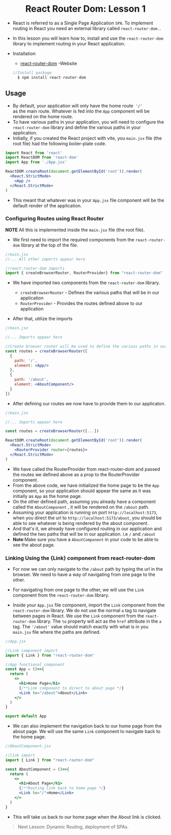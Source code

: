 <h1 align="center">React Router Dom: Lesson 1</h1>

- React is referred to as a Single Page Application <code>SPA</code>. To implement routing in React you need an external library called <code>react-router-dom.</code>.
- In this lesson you will learn how to, install and use the <code>react-router-dom</code> library to implement routing in your React application.
- Installation
  - <a href="https://reactrouter.com">react-router-dom</a> -Website

  ```jsx
  //Install package
    $ npm install react-router-dom
  ```

<h2>Usage</h2>

- By default, your application will only have the home route<code> '/' </code> as the main route. Whatever is fed into the <code>App</code> component will be rendered on the home route.
- To have various paths in your application, you will need to configure the <code>react-router-dom</code> library and define the various paths in your application.
- Initially, if you created the React project with vite, you <code>main.jsx</code> file (the root file) had the following boiler-plate code.

```jsx 
import React from 'react'
import ReactDOM from 'react-dom'
import App from './App.jsx'

ReactDOM.createRoot(document.getElementById('root')).render(
  <React.StrictMode>
    <App />
  </React.StrictMode>
)
```
- This meant that whatever was in your <code>App.jsx</code> file component will be the default render of the application.

<h3>Configuring Routes using React Router</h3>

**NOTE** All this is implemented inside the <code>main.jsx</code> file (the root file).
- We first need to import the required components from the <code>react-router-dom</code> library at the top of the file.
  
```jsx
//main.jsx
//... All other imports appear here

//react-router-dom imports
import { createBrowserRouter, RouterProvider} from "react-router-dom"
```

- We have imported two components from the <code>react-router-dom</code> library.
  - <code>createBrowserRouter</code> - Defines the various paths that will be in our application
  - <code>RouterProvider</code> - Provides the routes defined above to our application

- After that, utilize the imports

```jsx
//main.jsx

//... Imports appear here

//Create browser router will be used to define the various paths in our application
const routes = createBrowserRouter([
  {
    path: '/',
    element: <App/>
  },
  {
    path: '/about',
    element: <AboutComponent/>
  }
])
```


- After defining our routes we now have to provide them to our applicaton.
  
```jsx
//main.jsx

//... Imports appear here

const routes = createBrowserRouter([...])

ReactDOM.createRoot(document.getElementById('root')).render(
  <React.StrictMode>
    <RouterProvider router={routes}>
  </React.StrictMode>
)
```

- We have called the RouterProvider from react-router-dom and passed the routes we defined above as a prop to the RouterProvider component.
- From the above code, we have initialized the home page to be the <code>App</code> component, so your application should appear the same as it was initially as <code>App</code> as the home page.
- On the other defined path, assuming you already have a component called the <code>AboutComponent</code> , it will be rendered on the <code>/about</code> path.
- Assuming your application is running on port <code>http://localhost:5173</code>, when you direct the url to <code>http://localhost:5173/about</code>, you should be able to see whatever is being rendered by the about component.
- And that's it, we already have configured routing in our application and defined the two paths that will be in our application. i.e <code>/</code> and <code>/about</code>
- **Note**:Make sure you have a <code>AboutComponent</code> in your code to be able to see the about page.

<h3>Linking Using the {Link} component from react-router-dom</h3>

- For now we can only navigate to the <code>/about</code> path by typing the url in the browser. We need to have a way of navigating from one page to the other.
- For navigating from one page to the other, we will use the <code>Link</code> component from the <code>react-router-dom</code> library.

- Inside your <code>App.jsx</code> file component, import the <code>Link</code> component from the <code>react-router-dom</code> library. We do not use the normal <code>a</code> tag to navigate between pages in React. We use the <code>Link</code> component from the <code>react-router-dom</code> library. The <code>to</code> property will act as the <code>href</code> attribute in the <code>a</code> tag. The <code>'/about'</code> value should match exactly with what is in you <code>main.jsx</code> file where the paths are defined.

```jsx
//App.jsx

//Link component import
import { Link } from "react-router-dom"

//App functional component
const App = ()=>{
  return (
    <>
      <h1>Home Page</h1>
      {/**Link component to direct to about page */}
      <Link to="/about">About</Link>
    </>
  )
}

export default App
```

- We can also implement the navigation back to our home page from the about page. We will use the same <code>Link</code> component to navigate back to the home page.

```jsx
//AboutComponent.jsx

//link import
import { Link } from "react-router-dom"

const AboutComponent = ()=>{
  return (
    <>
      <h1>About Page</h1>
      {/**Routing link back to home page */}
      <Link to="/">Home</Link>
    </>
  )
}
```

- This will take us back to our home page when the About link is clicked.
  
> Next Lesson: Dynamic Routing, deployment of SPAs.
